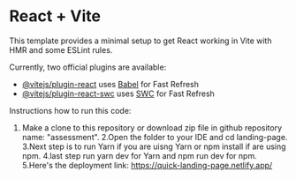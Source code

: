# React + Vite

This template provides a minimal setup to get React working in Vite with HMR and some ESLint rules.

Currently, two official plugins are available:

- [@vitejs/plugin-react](https://github.com/vitejs/vite-plugin-react/blob/main/packages/plugin-react/README.md) uses [Babel](https://babeljs.io/) for Fast Refresh
- [@vitejs/plugin-react-swc](https://github.com/vitejs/vite-plugin-react-swc) uses [SWC](https://swc.rs/) for Fast Refresh

Instructions how to run this code:

1. Make a clone to this repository or download zip file in github repository name: "assessment".
   2.Open the folder to your IDE and cd landing-page.
   3.Next step is to run Yarn if you are uisng Yarn or npm install if are using npm.
   4.last step run yarn dev for Yarn and npm run dev for npm.
   5.Here's the deployment link: https://quick-landing-page.netlify.app/

